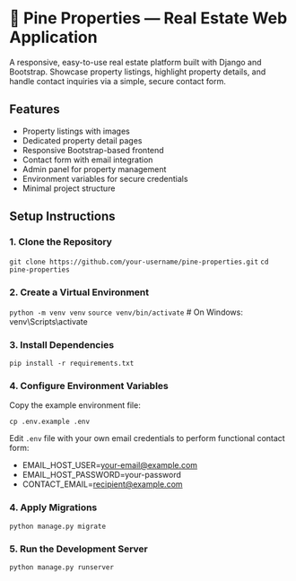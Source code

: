 # 🏡 Pine Properties — Real Estate Web Application

A responsive, easy-to-use real estate platform built with Django and Bootstrap. Showcase property listings, highlight property details, and handle contact inquiries via a simple, secure contact form.


## Features

- Property listings with images  
- Dedicated property detail pages  
- Responsive Bootstrap-based frontend  
- Contact form with email integration  
- Admin panel for property management  
- Environment variables for secure credentials  
- Minimal project structure  


## Setup Instructions

### 1️. Clone the Repository

  `git clone https://github.com/your-username/pine-properties.git`
  `cd pine-properties`


### 2. Create a Virtual Environment

  `python -m venv venv`
  `source venv/bin/activate`  # On Windows: venv\Scripts\activate


### 3. Install Dependencies

  `pip install -r requirements.txt`

### 4. Configure Environment Variables

Copy the example environment file:

  `cp .env.example .env`

Edit `.env` file with your own email credentials to perform functional contact form:

  - EMAIL_HOST_USER=your-email@example.com
  - EMAIL_HOST_PASSWORD=your-password
  - CONTACT_EMAIL=recipient@example.com


### 4. Apply Migrations

  `python manage.py migrate`

### 5. Run the Development Server

  `python manage.py runserver`
